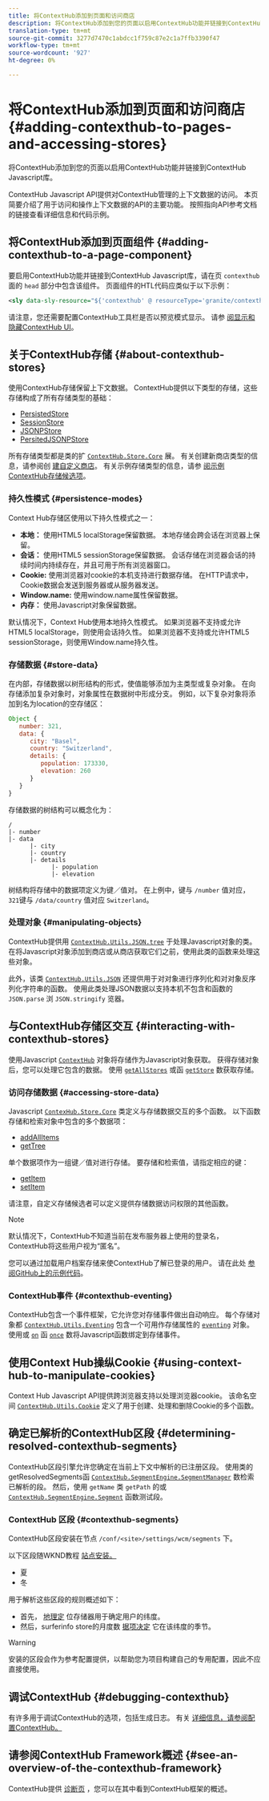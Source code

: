 ```yaml
---
title: 将ContextHub添加到页面和访问商店
description: 将ContextHub添加到您的页面以启用ContextHub功能并链接到ContextHub Javascript库
translation-type: tm+mt
source-git-commit: 3277d7470c1abdcc1f759c87e2c1a7ffb3390f47
workflow-type: tm+mt
source-wordcount: '927'
ht-degree: 0%

---
```



# 将ContextHub添加到页面和访问商店 {#adding-contexthub-to-pages-and-accessing-stores}

将ContextHub添加到您的页面以启用ContextHub功能并链接到ContextHub Javascript库。

ContextHub Javascript API提供对ContextHub管理的上下文数据的访问。 本页简要介绍了用于访问和操作上下文数据的API的主要功能。 按照指向API参考文档的链接查看详细信息和代码示例。

## 将ContextHub添加到页面组件 {#adding-contexthub-to-a-page-component}

要启用ContextHub功能并链接到ContextHub Javascript库，请在页 `contexthub` 面的 `head` 部分中包含该组件。 页面组件的HTL代码应类似于以下示例：

```xml
<sly data-sly-resource="${'contexthub' @ resourceType='granite/contexthub/components/contexthub'}"/>
```

请注意，您还需要配置ContextHub工具栏是否以预览模式显示。 请参 [阅显示和隐藏ContextHub UI](configuring-contexthub.md#showing-and-hiding-the-contexthub-ui)。

## 关于ContextHub存储 {#about-contexthub-stores}

使用ContextHub存储保留上下文数据。 ContextHub提供以下类型的存储，这些存储构成了所有存储类型的基础：

* [PersistedStore](contexthub-api.md#contexthub-store-persistedstore)
* [SessionStore](contexthub-api.md#contexthub-store-sessionstore)
* [JSONPStore](contexthub-api.md#contexthub-store-persistedjsonpstore)
* [PersitedJSONPStore](contexthub-api.md#contexthub-store-persistedstore)

所有存储类型都是类的扩 [`ContextHub.Store.Core`](contexthub-api.md#contexthub-store-core) 展。 有关创建新商店类型的信息，请参阅创 [建自定义商店](extending-contexthub.md#creating-custom-store-candidates)。 有关示例存储类型的信息，请参 [阅示例ContextHub存储候选项](sample-stores.md)。

### 持久性模式 {#persistence-modes}

Context Hub存储区使用以下持久性模式之一：

* **本地：** 使用HTML5 localStorage保留数据。 本地存储会跨会话在浏览器上保留。
* **会话：** 使用HTML5 sessionStorage保留数据。 会话存储在浏览器会话的持续时间内持续存在，并且可用于所有浏览器窗口。
* **Cookie:** 使用浏览器对cookie的本机支持进行数据存储。 在HTTP请求中，Cookie数据会发送到服务器或从服务器发送。
* **Window.name:** 使用window.name属性保留数据。
* **内存：** 使用Javascript对象保留数据。

默认情况下，Context Hub使用本地持久性模式。 如果浏览器不支持或允许HTML5 localStorage，则使用会话持久性。 如果浏览器不支持或允许HTML5 sessionStorage，则使用Window.name持久性。

### 存储数据 {#store-data}

在内部，存储数据以树形结构的形式，使值能够添加为主类型或复杂对象。 在向存储添加复杂对象时，对象属性在数据树中形成分支。 例如，以下复杂对象将添加到名为location的空存储区：

```javascript
Object {
   number: 321,
   data: {
      city: "Basel",
      country: "Switzerland",
      details: {
         population: 173330,
         elevation: 260
      }
   }
}
```

存储数据的树结构可以概念化为：

```text
/
|- number
|- data
      |- city
      |- country
      |- details
            |- population
            |- elevation
```

树结构将存储中的数据项定义为键／值对。 在上例中，键与 `/number` 值对应， `321`键与 `/data/country` 值对应 `Switzerland`。

### 处理对象 {#manipulating-objects}

ContextHub提供用 [`ContextHub.Utils.JSON.tree`](contexthub-api.md#contexthub-utils-json-tree) 于处理Javascript对象的类。 在将Javascript对象添加到商店或从商店获取它们之前，使用此类的函数来处理这些对象。

此外，该类 [`ContextHub.Utils.JSON`](contexthub-api.md#contexthub-utils-json) 还提供用于对对象进行序列化和对对象反序列化字符串的函数。 使用此类处理JSON数据以支持本机不包含和函数的 `JSON.parse` 浏 `JSON.stringify` 览器。

## 与ContextHub存储区交互 {#interacting-with-contexthub-stores}

使用Javascript [`ContextHub`](contexthub-api.md#ui-event-constants) 对象将存储作为Javascript对象获取。 获得存储对象后，您可以处理它包含的数据。 使用 [`getAllStores`](contexthub-api.md#getallstores) 或函 [`getStore`](contexthub-api.md#getstore-name) 数获取存储。

### 访问存储数据 {#accessing-store-data}

Javascript [`ContexHub.Store.Core`](contexthub-api.md#contexthub-store-core) 类定义与存储数据交互的多个函数。 以下函数存储和检索对象中包含的多个数据项：

* [addAllItems](contexthub-api.md#addallitems-tree-options)
* [getTree](contexthub-api.md#gettree-includeinternals)

单个数据项作为一组键／值对进行存储。 要存储和检索值，请指定相应的键：

* [getItem](contexthub-api.md#getitem-key)
* [setItem](contexthub-api.md#setitem-key-value-options)

请注意，自定义存储候选者可以定义提供存储数据访问权限的其他函数。

>[!NOTE]
>
>默认情况下，ContextHub不知道当前在发布服务器上使用的登录名，ContextHub将这些用户视为“匿名”。
>
>您可以通过加载用户档案存储来使ContextHub了解已登录的用户。 请在此处 [参阅GitHub上的示例代码](https://github.com/Adobe-Marketing-Cloud/aem-sample-we-retail/blob/master/ui.apps/src/main/content/jcr_root/apps/weretail/components/structure/header/clientlib/js/utilities.js)。

### ContextHub事件 {#contexthub-eventing}

ContextHub包含一个事件框架，它允许您对存储事件做出自动响应。 每个存储对象都 [`ContextHub.Utils.Eventing`](contexthub-api.md#contexthub-utils-eventing) 包含一个可用作存储属性的 [`eventing`](contexthub-api.md#eventing) 对象。 使用或 [`on`](contexthub-api.md#on-name-handler-selector-triggerforpastevents) 函 [`once`](contexthub-api.md#once-name-handler-selector-triggerforpastevents) 数将Javascript函数绑定到存储事件。

## 使用Context Hub操纵Cookie {#using-context-hub-to-manipulate-cookies}

Context Hub Javascript API提供跨浏览器支持以处理浏览器cookie。 该命名空间 [`ContextHub.Utils.Cookie`](contexthub-api.md#contexthub-utils-cookie) 定义了用于创建、处理和删除Cookie的多个函数。

## 确定已解析的ContextHub区段 {#determining-resolved-contexthub-segments}

ContextHub区段引擎允许您确定在当前上下文中解析的已注册区段。 使用类的getResolvedSegments函 [`ContextHub.SegmentEngine.SegmentManager`](contexthub-api.md#contexthub-segmentengine-segmentmanager) 数检索已解析的段。 然后，使用 `getName` 类 `getPath` 的或 [`ContextHub.SegmentEngine.Segment`](contexthub-api.md#contexthub-segmentengine-segment) 函数测试段。

### ContextHub 区段 {#contexthub-segments}

ContextHub区段安装在节点 `/conf/<site>/settings/wcm/segments` 下。

以下区段随WKND教程 [站点安装。](/help/implementing/developing/introduction/develop-wknd-tutorial.md)

* 夏
* 冬

用于解析这些区段的规则概述如下：

* 首先， [地理定](sample-stores.md#contexthub-geolocation-sample-store-candidate) 位存储器用于确定用户的纬度。
* 然后，surferinfo store的月度数 [据项决定](sample-stores.md#contexthub-surferinfo-sample-store-candidate) 它在该纬度的季节。

>[!WARNING]
>
>安装的区段会作为参考配置提供，以帮助您为项目构建自己的专用配置，因此不应直接使用。

## 调试ContextHub {#debugging-contexthub}

有许多用于调试ContextHub的选项，包括生成日志。 有关 [详细信息，请参阅配置ContextHub。](configuring-contexthub.md#logging-debug-messages-for-contexthub)

## 请参阅ContextHub Framework概述 {#see-an-overview-of-the-contexthub-framework}

ContextHub提供 [诊断页](contexthub-diagnostics.md) ，您可以在其中看到ContextHub框架的概述。
